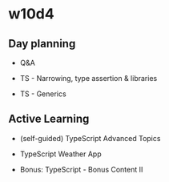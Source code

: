 
# w10d4



## Day planning

- Q&A 

- TS - Narrowing, type assertion & libraries

- TS - Generics





## Active Learning

<!-- 

@LT: ask the group what they feel will work better for the following days.


tomorrow: 
1. guided
2. self-guided


next week: katas

0. I'd like to spend that time in the project
1. I want to continue doing katas this way
2. I want to continue doing katas this way, but a bit harder
3. I'd like if we solve some katas together in the main room
4. I'd like if we solve some katas together in the main room, but harder

-->

- (self-guided) TypeScript Advanced Topics

- TypeScript Weather App

- Bonus: TypeScript - Bonus Content II



